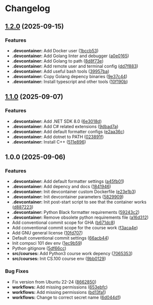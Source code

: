 # Changelog

## [1.2.0](https://github.com/JPaiv/tuni-compsci-env/compare/v1.1.0...v1.2.0) (2025-09-15)


### Features

* **.devcontainer:** Add Docker user ([1bccb53](https://github.com/JPaiv/tuni-compsci-env/commit/1bccb530bb520df782701cb8c56905717c560919))
* **.devcontainer:** Add Golang linter and debugger ([a0e0165](https://github.com/JPaiv/tuni-compsci-env/commit/a0e0165cb6116edfbeedd75f5128773944ad8efb))
* **.devcontainer:** Add Golang to path ([8d8f73e](https://github.com/JPaiv/tuni-compsci-env/commit/8d8f73e9a57a0a83e4da864ddcc1394bfca247e1))
* **.devcontainer:** Add remote user and terminal config ([dd7f883](https://github.com/JPaiv/tuni-compsci-env/commit/dd7f8834156fa413cb5b808f42883f35c91084e9))
* **.devcontainer:** Add useful bash tools ([39957ba](https://github.com/JPaiv/tuni-compsci-env/commit/39957bab48a2d2661cdc1fa88effc3c8525c1236))
* **.devcontainer:** Copy Golang depency binaries ([9e37c44](https://github.com/JPaiv/tuni-compsci-env/commit/9e37c440b9e703a868ff2c50b31df1cececf6b5b))
* **.devcontainer:** Install typescript and other tools ([10f190b](https://github.com/JPaiv/tuni-compsci-env/commit/10f190b953254f8c993b447af25f8c7ba06f6908))

## [1.1.0](https://github.com/JPaiv/tuni-compsci-env/compare/v1.0.0...v1.1.0) (2025-09-07)


### Features

* **.devcontainer:** Add .NET SDK 8.0 ([6e3018d](https://github.com/JPaiv/tuni-compsci-env/commit/6e3018d93a40b0ccdd5962f07bcbeedc330f5629))
* **.devcontainer:** Add C# related extensions ([9dbad7a](https://github.com/JPaiv/tuni-compsci-env/commit/9dbad7a2ca9d5f88d4bbe150b522961e7c466f8a))
* **.devcontainer:** Add default formatter configs ([e2aa36c](https://github.com/JPaiv/tuni-compsci-env/commit/e2aa36cdbbb62db062d5e366e79775fd0378b4ce))
* **.devcontainer:** Add dotnet to PATH ([023891f](https://github.com/JPaiv/tuni-compsci-env/commit/023891f0463b968350e241ed8e682c178ccfac46))
* **.devcontainer:** Install C++ ([511e896](https://github.com/JPaiv/tuni-compsci-env/commit/511e89667a2ee8714c8b3ef58297ad9995612182))

## 1.0.0 (2025-09-06)


### Features

* **.devcontainer:** Add default formatter settings ([a45fb01](https://github.com/JPaiv/tuni-compsci-env/commit/a45fb01c433154632f5dbbaa57366841cec86eff))
* **.devcontainer:** Add depency and docs ([1841946](https://github.com/JPaiv/tuni-compsci-env/commit/18419465308b514ac1f9c0c4bc57ee3561e13ff1))
* **.devcontainer:** Init devcontainer custom Dockerfile ([e23e1b3](https://github.com/JPaiv/tuni-compsci-env/commit/e23e1b37e0ee5cd967c249bff6562fbe2f62c3dd))
* **.devcontainer:** Init devcontainer parameters ([5829909](https://github.com/JPaiv/tuni-compsci-env/commit/5829909bedb1a9bba75bf17557fc20a779a8c10a))
* **.devcontainer:** Init post-start script to see that the container works ([d887223](https://github.com/JPaiv/tuni-compsci-env/commit/d887223452cc13df85c663f72fe38440f0f4c2f3))
* **.devcontainer:** Python Black formatter requirements ([59243c2](https://github.com/JPaiv/tuni-compsci-env/commit/59243c21ac37aca4df14310e119438bcc24e5b85))
* **.devcontainer:** Remove obsolete python requirements file ([a16d312](https://github.com/JPaiv/tuni-compsci-env/commit/a16d3121c268eb710e7447b7b33dcc26ba796184))
* Add conventional commit scope for GHA ([b671dc8](https://github.com/JPaiv/tuni-compsci-env/commit/b671dc84936febcca7aaa90da4a137e85c4cc346))
* Add conventional commit scope for the course work ([f3aca4e](https://github.com/JPaiv/tuni-compsci-env/commit/f3aca4e1e0a880f60248e59d24223b608997b783))
* Add GNU general license ([10fd707](https://github.com/JPaiv/tuni-compsci-env/commit/10fd70701e68b57f175f819b8a24c176743096dc))
* Default conventional commit settings ([66acb44](https://github.com/JPaiv/tuni-compsci-env/commit/66acb44604c957385f3c51b9604f00984b821107))
* Init compsci 101 dev env ([1ec9b59](https://github.com/JPaiv/tuni-compsci-env/commit/1ec9b598704aa192fe470a60a7033b77efa17fea))
* Python gitignore ([5df66cc](https://github.com/JPaiv/tuni-compsci-env/commit/5df66cc538e6fb776d84700dc9fdcf7829cefba1))
* **src/courses:** Add Python3 course work depency ([7065353](https://github.com/JPaiv/tuni-compsci-env/commit/7065353f7c98fd7298252871b998173476ad2f30))
* **src/courses:** Init CS.100 course env ([9bb0129](https://github.com/JPaiv/tuni-compsci-env/commit/9bb012960a7d5e64c75aeae51efa02c7a92891bf))


### Bug Fixes

* Fix version from Ubuntu 22-24 ([8662850](https://github.com/JPaiv/tuni-compsci-env/commit/86628502759a8321e9a78ed9510ac938aa1ab09c))
* **workflows:** Add missing permissions ([653ebfc](https://github.com/JPaiv/tuni-compsci-env/commit/653ebfc26e2458693cbf8fd83327dde4576b00fe))
* **workflows:** Add missing permissions ([bd13fa1](https://github.com/JPaiv/tuni-compsci-env/commit/bd13fa1e480af1ff22508b0a3904acc60dc2c227))
* **workflows:** Change to correct secret name ([6d044d1](https://github.com/JPaiv/tuni-compsci-env/commit/6d044d13f369e22d7e0e75aa43c966f583688b1e))

